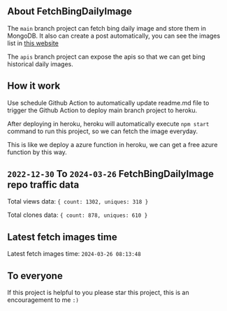 ## About FetchBingDailyImage

The `main` branch project can fetch bing daily image and store them in MongoDB.
It also can create a post automatically, you can see the images list in [this website](https://oursalbum.netlify.app)

The `apis` branch project can expose the apis so that we can get bing historical daily images.

## How it work

Use schedule Github Action to automatically update readme.md file to trigger the Github Action to deploy main branch project to heroku.

After deploying in heroku, heroku will automatically execute `npm start` command to run this project, so we can fetch the image everyday.

This is like we deploy a azure function in heroku, we can get a free azure function by this way.

## `2022-12-30` To `2024-03-26` FetchBingDailyImage repo traffic data

Total views data: `{ count: 1302, uniques: 318 }`

Total clones data: `{ count: 878, uniques: 610 }`

## Latest fetch images time

Latest fetch images time: `2024-03-26 08:13:48`

## To everyone

If this project is helpful to you please star this project, this is an encouragement to me `:)`



